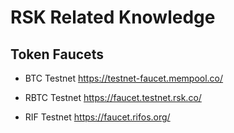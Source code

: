# RSK Related Knowledge

## Token Faucets
- BTC Testnet https://testnet-faucet.mempool.co/

- RBTC Testnet https://faucet.testnet.rsk.co/

- RIF Testnet https://faucet.rifos.org/
